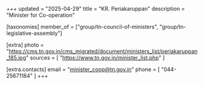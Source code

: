 +++
updated = "2025-04-29"
title = "KR. Periakaruppan"
description = "Minister for Co-operation"

[taxonomies]
member_of = ["group/tn-council-of-ministers", "group/tn-legislative-assembly"]

[extra]
photo = "https://cms.tn.gov.in/cms_migrated/document/ministers_list/periakaruppan_185.jpg"
sources = [
    "https://www.tn.gov.in/minister_list.php"
]

[extra.contacts]
email = "minister_coop@tn.gov.in"
phone = [
    "044-25671184"
]
+++